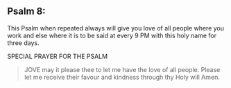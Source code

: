 ## Psalm 8:

This Psalm when repeated always will give you love of all people where you work and else where it is to be said at every 9 PM with this holy name for three days.

SPECIAL PRAYER FOR THE PSALM

>JOVE may it please thee to let me have the love of all people. Please let me receive their favour and kindness through thy Holy will Amen.

